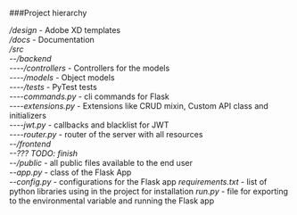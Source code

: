 ###Project hierarchy 

_/design_ - Adobe XD templates <br>
_/docs_ - Documentation <br>
_/src_ <br>
_--/backend_ <br>
_----/controllers_ - Controllers for the models <br>
_----/models_ - Object models <br>
_----/tests_ - PyTest tests <br>
_----commands.py_ - cli commands for Flask <br>
_----extensions.py_ - Extensions like CRUD mixin, Custom API class and initializers <br>
_----jwt.py_ - callbacks and blacklist for JWT <br>
_----router.py_ - router of the server with all resources <br>
_--/frontend_ <br>
_--??? TODO: finish_ <br>
_--/public_ - all public files available to the end user<br>
_--app.py_ - class of the Flask App <br>
_--config.py_ - configurations for the Flask app
_requirements.txt_ - list of python libraries using in the project for installation
_run.py_ - file for exporting to the environmental variable and running the Flask app

